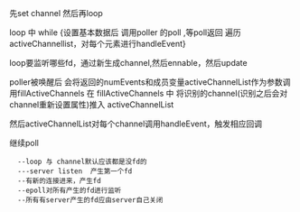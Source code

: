 先set channel 
然后再loop

loop 中  while  {设置基本数据后  调用poller 的poll ,等poll返回 遍历activeChannellist，对每个元素进行handleEvent}

loop要监听哪些fd，通过新生成channel,然后ennable，然后update





poller被唤醒后
会将返回的numEvents和成员变量activeChannelList作为参数调用fillActiveChannels
在  fillActiveChannels 中  将识别的channel(识别之后会对channel重新设置属性)推入  activeChannelList

然后activeChannelList对每个channel调用handleEvent，触发相应回调

继续poll


	  --loop 与 channel默认应该都是没fd的
	  ---server listen  产生第一个fd
	  --有新的连接进来，产生fd
	  --epoll对所有产生的fd进行监听
	  --所有有server产生的fd应由server自己关闭
